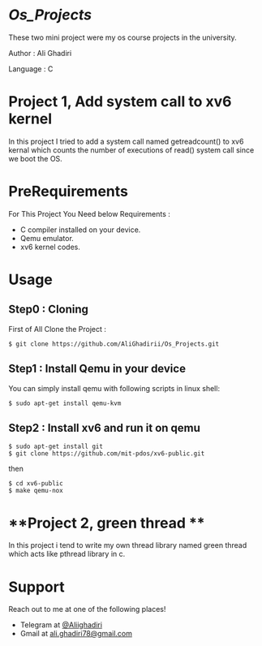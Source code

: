# *Os_Projects* 

These two mini project were my os course projects in the university.

Author : Ali Ghadiri

Language : C

# **Project 1, Add system call to xv6 kernel**

In this project I tried to add a system call named getreadcount() to xv6 kernal which counts the number of executions of read() system call since we boot the OS.

# **PreRequirements**

For This Project You Need below Requirements :
- C compiler installed on your device.
- Qemu emulator.
- xv6 kernel codes.

# **Usage**
## Step0 : Cloning

First of All Clone the Project : 

```shell
$ git clone https://github.com/AliGhadirii/Os_Projects.git
```

## Step1 : Install Qemu in your device

You can simply install qemu with following scripts in linux shell:
```shell
$ sudo apt-get install qemu-kvm
```
## Step2 : Install xv6 and run it on qemu
```shell
$ sudo apt-get install git
$ git clone https://github.com/mit-pdos/xv6-public.git
```
then 
```shell
$ cd xv6-public
$ make qemu-nox
```

# **Project 2, green thread **
In this project i tend to write my own thread library named green thread which acts like pthread library in c.


# **Support**

Reach out to me at one of the following places!

- Telegram at <a href="https://t.me/Aliighadiri" target="_blank">@Aliighadiri</a>
- Gmail at <a href="mailto:ali.ghadiri78@gmail.com" target="_blank">ali.ghadiri78@gmail.com</a>



